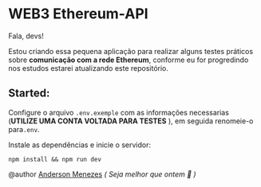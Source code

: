 # WEB3 Ethereum-API

Fala, devs!

Estou criando essa pequena aplicação para realizar alguns testes práticos sobre **comunicação com a rede Ethereum**, conforme eu for progredindo nos estudos estarei atualizando este repositório.


## Started:


Configure o arquivo `.env.exemple` com as informações necessarias (**UTILIZE UMA CONTA VOLTADA PARA TESTES** ), em seguida renomeie-o para`.env`.


Instale as dependências e inicie o servidor:
```
npm install && npm run dev
```



@author [Anderson Menezes](https://silk-biplane-d37.notion.site/Anderson-Menezes-5ec33939b60943c0ad2173940c61e0e6)  *( Seja melhor que ontem 👋 )*
